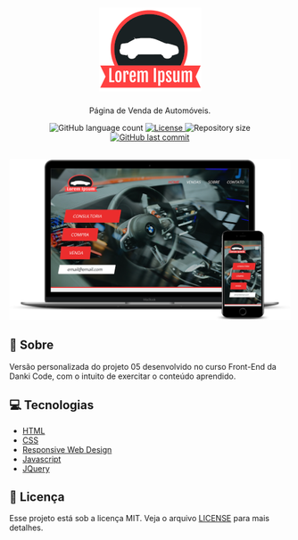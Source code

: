 <h1 align="center">
  <img src="images/logo.png" alt="logo" >
</h1>

<p align="center">Página de Venda de Automóveis.</p>

<p align="center">
  <img alt="GitHub language count" src="https://img.shields.io/github/languages/count/martins-rafael/lorem-ipsum-veiculos?color=%2304D361">
  <a href="https://opensource.org/licenses/MIT">
    <img alt="License" src="https://img.shields.io/badge/license-MIT-eb2d2d">
  </a>
  <img alt="Repository size" src="https://img.shields.io/github/repo-size/martins-rafael/lorem-ipsum-veiculos">
  <a href="https://github.com/martins-rafael/lorem-ipsum-veiculos/commits/master">
    <img alt="GitHub last commit" src="https://img.shields.io/github/last-commit/martins-rafael/lorem-ipsum-veiculos">
  </a>
</p>

<br>

<div align="center">
  <img src="screenshot.png" alt="screenshot" >
</div>

## :red_car: Sobre

Versão personalizada do projeto 05 desenvolvido no curso Front-End da Danki Code, com o intuito de exercitar o conteúdo aprendido.

## :computer: Tecnologias
- [HTML](https://devdocs.io/html/)
- [CSS](https://devdocs.io/css/)
- [Responsive Web Design](https://www.w3schools.com/html/html_responsive.asp)
- [Javascript](https://devdocs.io/javascript/)
- [JQuery](https://jquery.com/)

## :memo: Licença

Esse projeto está sob a licença MIT. Veja o arquivo [LICENSE](/LICENSE) para mais detalhes.
